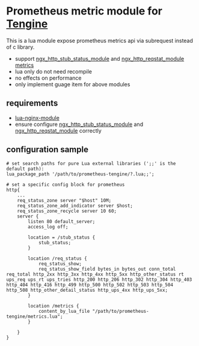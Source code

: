 # Prometheus metric module for [Tengine](http://tengine.taobao.org/)
This is a lua module expose prometheus metrics api via subrequest instead of c library.

* support [ngx_http_stub_status_module](http://nginx.org/en/docs/http/ngx_http_stub_status_module.html) and [ngx_http_reqstat_module metrics](http://tengine.taobao.org/document/http_reqstat.html)
* lua only do not need recompile
* no effects on performance
* only implement guage item for above modules

## requirements
* [lua-nginx-module](https://github.com/openresty/lua-nginx-module)
* ensure configure [ngx_http_stub_status_module](http://nginx.org/en/docs/http/ngx_http_stub_status_module.html) and [ngx_http_reqstat_module](http://tengine.taobao.org/document/http_reqstat.html) correctly

## configuration sample
```text
# set search paths for pure Lua external libraries (';;' is the default path):
lua_package_path '/path/to/prometheus-tengine/?.lua;;';

# set a specific config block for prometheus
http{
    ...
    req_status_zone server "$host" 10M;
    req_status_zone_add_indicator server $host;
    req_status_zone_recycle server 10 60;
    server {
        listen 80 default_server;
        access_log off;

        location = /stub_status {
            stub_status;
        }

        location /req_status {
            req_status_show;
            req_status_show_field bytes_in bytes_out conn_total req_total http_2xx http_3xx http_4xx http_5xx http_other_status rt ups_req ups_rt ups_tries http_200 http_206 http_302 http_304 http_403 http_404 http_416 http_499 http_500 http_502 http_503 http_504 http_508 http_other_detail_status http_ups_4xx http_ups_5xx;
        }

        location /metrics {
            content_by_lua_file "/path/to/prometheus-tengine/metrics.lua";
        }

    }
}

```